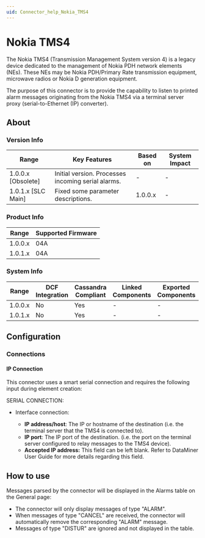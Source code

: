 ```yaml
---
uid: Connector_help_Nokia_TMS4
---
```


# Nokia TMS4

The Nokia TMS4 (Transmission Management System version 4) is a legacy device dedicated to the management of Nokia PDH network elements (NEs). These NEs may be Nokia PDH/Primary Rate transmission equipment, microwave radios or Nokia D generation equipment.

The purpose of this connector is to provide the capability to listen to printed alarm messages originating from the Nokia TMS4 via a terminal server proxy (serial-to-Ethernet (IP) converter).

## About

### Version Info

| Range                | Key Features                                       | Based on     | System Impact     |
|----------------------|----------------------------------------------------|--------------|-------------------|
| 1.0.0.x [Obsolete]     |Initial version. Processes incoming serial alarms. | -            | -                 |
| 1.0.1.x [SLC Main]   | Fixed some parameter descriptions.                 | 1.0.0.x      | -                 |

### Product Info

| Range     | Supported Firmware     |
|-----------|------------------------|
| 1.0.0.x   | 04A                    |
| 1.0.1.x   | 04A                    |

### System Info

| Range     | DCF Integration     | Cassandra Compliant     | Linked Components     | Exported Components     |
|-----------|---------------------|-------------------------|-----------------------|-------------------------|
| 1.0.0.x   | No                  | Yes                     | -                     | -                       |
| 1.0.1.x   | No                  | Yes                     | -                     | -                       |

## Configuration

### Connections

#### IP Connection

This connector uses a smart serial connection and requires the following input during element creation:

SERIAL CONNECTION:

- Interface connection:

  - **IP address/host**: The IP or hostname of the destination (i.e. the terminal server that the TMS4 is connected to).
  - **IP port**: The IP port of the destination. (i.e. the port on the terminal server configured to relay messages to the TMS4 device).
  - **Accepted IP address:** This field can be left blank. Refer to DataMiner User Guide for more details regarding this field.

## How to use

Messages parsed by the connector will be displayed in the Alarms table on the General page:

- The connector will only display messages of type "ALARM".
- When messages of type "CANCEL" are received, the connector will automatically remove the corresponding "ALARM" message.
- Messages of type "DISTUR" are ignored and not displayed in the table.
